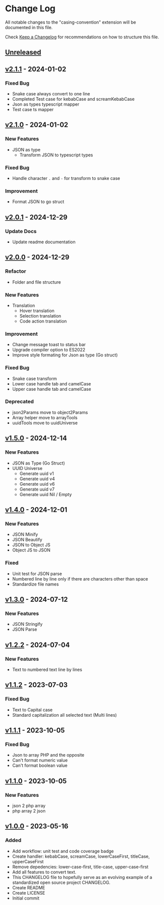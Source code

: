 # Change Log

All notable changes to the "casing-convention" extension will be documented in this file.

Check [Keep a Changelog](http://keepachangelog.com/) for recommendations on how to structure this file.

## [Unreleased]


## [v2.1.1] - 2024-01-02
### Fixed Bug
- Snake case always convert to one line
- Completed Test case for kebabCase and screamKebabCase
- Json as types typescript mapper
- Test case ts mapper

## [v2.1.0] - 2024-01-02

### New Features
- JSON as type
    + Transform JSON to typescript types

### Fixed Bug
- Handle character `.` and `-` for transform to snake case

### Improvement
- Format JSON to go struct

## [v2.0.1] - 2024-12-29

### Update Docs
- Update readme documentation

## [v2.0.0] - 2024-12-29

### Refactor
- Folder and file structure

### New Features
- Translation
    + Hover translation
    + Selection translation
    + Code action translation

### Improvement
- Change message toast to status bar
- Upgrade compiler option to ES2022
- Improve style formating for Json as type (Go struct)

### Fixed Bug
- Snake case transform
- Lower case handle tab and camelCase
- Upper case handle tab and camelCase

### Deprecated
- json2Params move to object2Params
- Array helper move to arrayTools
- uuidTools move to uuidUniverse

## [v1.5.0] - 2024-12-14

### New Features
- JSON as Type (Go Struct)
- UUID Universe
    + Generate uuid v1
    + Generate uuid v4
    + Generate uuid v6
    + Generate uuid v7
    + Generate uuid Nil / Empty

## [v1.4.0] - 2024-12-01

### New Features
- JSON Minify
- JSON Beautify
- JSON to Object JS
- Object JS to JSON

### Fixed
- Unit test for JSON parse
- Numbered line by line only if there are characters other than space
- Standardize file names

## [v1.3.0] - 2024-07-12

### New Features
- JSON Stringify 
- JSON Parse

## [v1.2.2] - 2024-07-04

### New Features
- Text to numbered text line by lines


## [v1.1.2] - 2023-07-03

### Fixed Bug
- Text to Capital case
- Standard capitalization all selected text (Multi lines)


## [v1.1.1] - 2023-10-05

### Fixed Bug
- Json to array PHP and the opposite
- Can't format numeric value
- Can't format boolean value


## [v1.1.0] - 2023-10-05

### New Features
- json 2 php array
- php array 2 json


## [v1.0.0] - 2023-05-16

### Added
- Add workflow: unit test and code coverage badge
- Create handler: kebabCase, screamCase, lowerCaseFirst, titleCase, upperCaseFirst
- Remove depedencies: lower-case-first, title-case, upper-case-first
- Add all features to convert text.
- This CHANGELOG file to hopefully serve as an evolving example of a standardized open source project CHANGELOG.
- Create README
- Create LICENSE
- Initial commit

[Unreleased]: https://github.com/otnansirk/vscode-casing-convention/compare/v2.0.0...HEAD
[v1.0.0]: https://github.com/otnansirk/vscode-casing-convention/releases/tag/v1.0.0
[v1.1.0]: https://github.com/otnansirk/vscode-casing-convention/releases/tag/v1.1.0
[v1.1.1]: https://github.com/otnansirk/vscode-casing-convention/releases/tag/v1.1.1
[v1.1.2]: https://github.com/otnansirk/vscode-casing-convention/releases/tag/v1.1.2
[v1.2.2]: https://github.com/otnansirk/vscode-casing-convention/releases/tag/v1.2.2
[v1.3.0]: https://github.com/otnansirk/vscode-casing-convention/releases/tag/v1.3.0
[v1.4.0]: https://github.com/otnansirk/vscode-casing-convention/releases/tag/v1.4.0
[v1.5.0]: https://github.com/otnansirk/vscode-casing-convention/releases/tag/v1.5.0
[v2.0.0]: https://github.com/otnansirk/vscode-casing-convention/releases/tag/v2.0.0
[v2.0.1]: https://github.com/otnansirk/vscode-casing-convention/releases/tag/v2.0.1
[v2.1.0]: https://github.com/otnansirk/vscode-casing-convention/releases/tag/v2.1.0
[v2.1.1]: https://github.com/otnansirk/vscode-casing-convention/releases/tag/v2.1.1